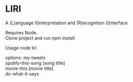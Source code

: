 # LIRI
A (L)anguage (I)nterpretation and (R)ecognition (I)nterface  
  
Requires Node.  
Clone project and run _npm install_.

Usage 
node liri <options>  

options:
my-tweets  
spotify-this-song [song title]  
movie-this [movie title]  
do-what-it-says  